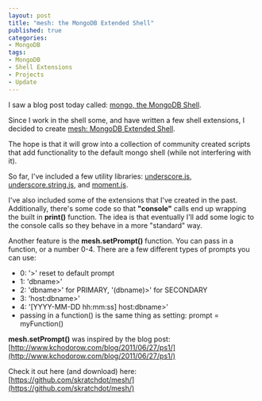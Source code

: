 ```yaml
--- 
layout: post
title: "mesh: the MongoDB Extended Shell"
published: true
categories:
- MongoDB
tags: 
- MongoDB
- Shell Extensions
- Projects
- Update
---
```


I saw a blog post today called:
[mongo, the MongoDB Shell](http://blog.mongodb.org/post/27406586932/mongo-the-mongodb-shell).

Since I work in the shell some, and have written a few shell extensions, I decided to create
[mesh: MongoDB Extended Shell](/projects/mesh/).

The hope is that it will grow into a collection of community created scripts that add functionality
to the default mongo shell (while not interfering with it).

So far, I've included a few utility libraries: [underscore.js](http://underscorejs.org),
[underscore.string.js](http://epeli.github.com/underscore.string/), and
[moment.js](http://momentjs.com/).

I've also included some of the extensions that I've created in the past.  Additionally, there's
some code so that **"console"** calls end up wrapping the built in **print()** function.  The idea
is that eventually I'll add some logic to the console calls so they behave in a more "standard" way.

Another feature is the **mesh.setPrompt()** function.  You can pass in a function, or a number 0-4.  There
are a few different types of prompts you can use:

- 0: '>' reset to default prompt
- 1: 'dbname>'
- 2: 'dbname>' for PRIMARY, '(dbname)>' for SECONDARY
- 3: 'host:dbname>'
- 4: '\[YYYY-MM-DD hh:mm:ss\] host:dbname>'
- passing in a function() is the same thing as setting: prompt = myFunction()

**mesh.setPrompt()** was inspired by the blog post:
[http://www.kchodorow.com/blog/2011/06/27/ps1/](http://www.kchodorow.com/blog/2011/06/27/ps1/)

Check it out here (and download) here: [https://github.com/skratchdot/mesh/](https://github.com/skratchdot/mesh/)
